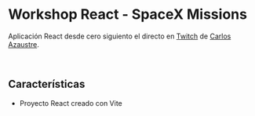 # Workshop React - SpaceX Missions

Aplicación React desde cero siguiento el directo en [Twitch](https://www.twitch.tv/videos/1442177483) de [Carlos Azaustre](https://github.com/carlosazaustre).

<br>

## Características

- Proyecto React creado con Vite

